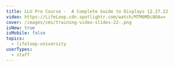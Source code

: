 ```yaml
---
title: LLU Pro Course -  A Complete Guide to Displays 12.27.22
video: https://LifeLoop.cdn.spotlightr.com/watch/MTM0MDc0OA==
cover: /images/cms/training-video-slides-22-.png
isNew: true
isMobile: false
topics:
  - lifeloop-university
userTypes:
  - staff
---
```

